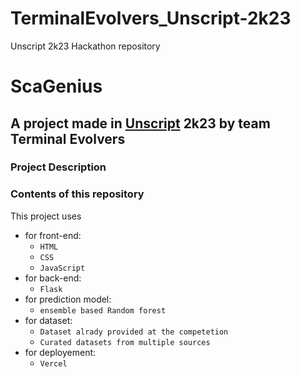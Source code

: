 # TerminalEvolvers_Unscript-2k23
Unscript 2k23 Hackathon repository
# **ScaGenius**

## A project made in <u>Unscript</u> 2k23 by team Terminal Evolvers


### Project Description


### Contents of this repository
This project uses 
* for front-end:
  * `HTML`
  * `CSS`
  * `JavaScript`
* for back-end:
  * `Flask`
* for prediction model:<br>
  * `ensemble based Random forest`
* for dataset:
  * `Dataset alrady provided at the competetion` 
  * `Curated datasets from multiple sources` 
* for deployement:
  * `Vercel`
